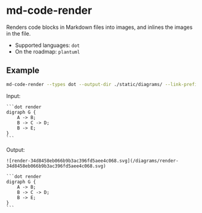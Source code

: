# md-code-render

Renders code blocks in Markdown files into images, and inlines the images in the file.

- Supported languages: `dot`
- On the roadmap: `plantuml`

## Example

```bash
md-code-render --types dot --output-dir ./static/diagrams/ --link-prefix "./diagrams/" ./file.md
```

Input:

    ```dot render
    digraph G {
        A -> B;
        B -> C -> D;
        B -> E;
    }
    ```

Output:

    ![render-34d8458eb066b9b3ac396fd5aee4c068.svg](/diagrams/render-34d8458eb066b9b3ac396fd5aee4c068.svg)

    ```dot render
    digraph G {
        A -> B;
        B -> C -> D;
        B -> E;
    }
    ```

